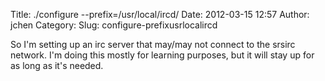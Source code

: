 Title: ./configure --prefix=/usr/local/ircd/
Date: 2012-03-15 12:57
Author: jchen
Category:
Slug: configure-prefixusrlocalircd

So I'm setting up an irc server that may/may not connect to the srsirc
network. I'm doing this mostly for learning purposes, but it will stay
up for as long as it's needed.
